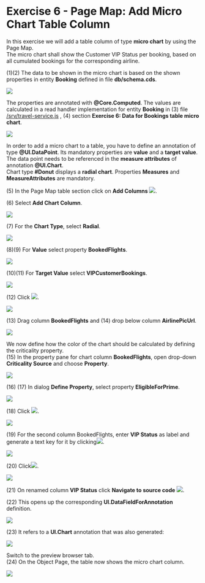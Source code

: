 # Exercise 6 - Page Map: Add Micro Chart Table Column

In this exercise we will add a table column of type **micro chart** by using the Page Map.\
The micro chart shall show the Customer VIP Status per booking, based on all cumulated bookings for the corresponding airline.

(1)(2) The data to be shown in the micro chart is based on the shown properties in entity **Booking** defined in file **db/schema.cds**.

![](./images/image1.png)

The properties are annotated with **@Core.Computed**. The values are calculated in a read handler implementation for entity **Booking**
in (3) file [/srv/travel-service.js](/srv/travel-service.js#286) , (4) section **Exercise 6: Data for Bookings table micro chart**.

![](./images/image4.png)

In order to add a micro chart to a table, you have to define an annotation of type **@UI.DataPoint**. Its mandatory properties are **value** and a **target value**.\
The data point needs to be referenced in the **measure attributes** of annotation **@UI.Chart**.\
Chart type **#Donut** displays a **radial chart**. Properties **Measures** and **MeasureAttributes** are mandatory.

(5) In the Page Map table section click on **Add Columns** ![](./images/image8.png).

(6) Select **Add Chart Column**.

![](./images/image7.png)

(7) For the **Chart Type**, select **Radial**.

![](./images/image10.png)

(8)(9) For **Value** select property **BookedFlights**.

![](./images/image12.png)

(10)(11) For **Target Value** select **VIPCustomerBookings**.

![](./images/image15.png)

(12) Click ![](./images/image18.png).

![](./images/image17.png)

(13) Drag column **BookedFlights** and (14) drop below column **AirlinePicUrl**.

![](./images/image19.png)

We now define how the color of the chart should be calculated by defining the criticality property.\
(15) In the property pane for chart column **BookedFlights**, open drop-down **Criticality Source** and choose **Property**.

![](./images/image21.png)

(16) (17) In dialog **Define Property**, select property **EligibleForPrime**.

![](./images/image23.png)

(18) Click ![](./images/image26.png).

![](./images/image25.png)

(19) For the second column BookedFlights, enter **VIP Status** as label and generate a text key for it by clicking![](./images/image28.png).

![](./images/image27.png)

(20) Click![](./images/image30.png).

![](./images/image29.png)

(21) On renamed column **VIP Status** click **Navigate to source code** ![](./images/image32.png).

(22) This opens up the corresponding **UI.DataFieldForAnnotation** definition.

![](./images/image31.png)

(23) It refers to a **UI.Chart** annotation that was also generated:

![](./images/image34.png)

Switch to the preview browser tab.\
(24) On the Object Page, the table now shows the micro chart column.

![](./images/image36.png)